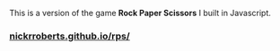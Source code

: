 This is a version of the game **Rock Paper Scissors** I built in Javascript. 

### [nickrroberts.github.io/rps/](nickrroberts.github.io/rps/)